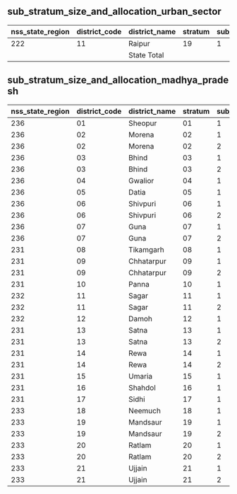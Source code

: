 ## sub_stratum_size_and_allocation_urban_sector
| nss_state_region | district_code | district_name | stratum | sub_stratum | size_zst | central_sample | state_sample |
|---|---|---|---|---|---|---|---|
| 222 | 11 | Raipur | 19 | 1 | 1230 | 8 | 8 |
|  |  | State Total |  |  | 9007 | 56 | 56 |
## sub_stratum_size_and_allocation_madhya_pradesh
| nss_state_region | district_code | district_name | stratum | sub_stratum | size_zst | central_sample | state_sample |
|---|---|---|---|---|---|---|---|
| 236 | 01 | Sheopur | 01 | 1 | 172 | 2 | 2 |
| 236 | 02 | Morena | 02 | 1 | 397 | 2 | 2 |
| 236 | 02 | Morena | 02 | 2 | 271 | 2 | 2 |
| 236 | 03 | Bhind | 03 | 1 | 295 | 2 | 2 |
| 236 | 03 | Bhind | 03 | 2 | 379 | 2 | 2 |
| 236 | 04 | Gwalior | 04 | 1 | 331 | 2 | 2 |
| 236 | 05 | Datia | 05 | 1 | 319 | 2 | 2 |
| 236 | 06 | Shivpuri | 06 | 1 | 161 | 2 | 2 |
| 236 | 06 | Shivpuri | 06 | 2 | 230 | 2 | 2 |
| 236 | 07 | Guna | 07 | 1 | 157 | 2 | 2 |
| 236 | 07 | Guna | 07 | 2 | 267 | 2 | 2 |
| 231 | 08 | Tikamgarh | 08 | 1 | 373 | 2 | 2 |
| 231 | 09 | Chhatarpur | 09 | 1 | 396 | 2 | 2 |
| 231 | 09 | Chhatarpur | 09 | 2 | 261 | 2 | 2 |
| 231 | 10 | Panna | 10 | 1 | 192 | 2 | 2 |
| 232 | 11 | Sagar | 11 | 1 | 540 | 4 | 4 |
| 232 | 11 | Sagar | 11 | 2 | 861 | 4 | 4 |
| 232 | 12 | Damoh | 12 | 1 | 325 | 2 | 2 |
| 231 | 13 | Satna | 13 | 1 | 277 | 2 | 2 |
| 231 | 13 | Satna | 13 | 2 | 346 | 2 | 2 |
| 231 | 14 | Rewa | 14 | 1 | 241 | 2 | 2 |
| 231 | 14 | Rewa | 14 | 2 | 311 | 2 | 2 |
| 231 | 15 | Umaria | 15 | 1 | 158 | 2 | 2 |
| 231 | 16 | Shahdol | 16 | 1 | 326 | 2 | 2 |
| 231 | 17 | Sidhi | 17 | 1 | 109 | 2 | 2 |
| 233 | 18 | Neemuch | 18 | 1 | 343 | 2 | 2 |
| 233 | 19 | Mandsaur | 19 | 1 | 214 | 2 | 2 |
| 233 | 19 | Mandsaur | 19 | 2 | 183 | 2 | 2 |
| 233 | 20 | Ratlam | 20 | 1 | 118 | 2 | 2 |
| 233 | 20 | Ratlam | 20 | 2 | 483 | 2 | 2 |
| 233 | 21 | Ujjain | 21 | 1 | 227 | 2 | 2 |
| 233 | 21 | Ujjain | 21 | 2 | 906 | 6 | 6 |
